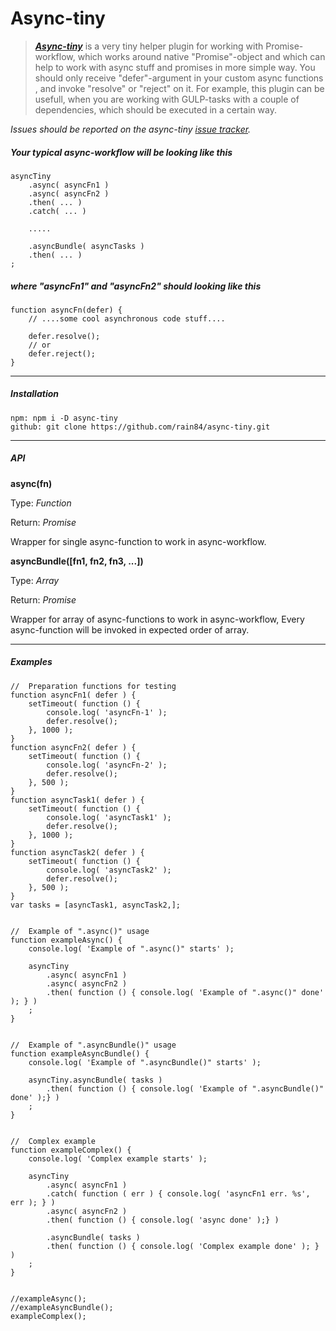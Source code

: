 # Async-tiny

>  **_[Async-tiny](https://github.com/rain84/async-tiny)_** is a very tiny helper plugin for working with Promise-workflow, which works around native "Promise"-object and which can help to work with async stuff and promises in more simple way. You should only receive "defer"-argument in your custom async functions , and invoke "resolve" or "reject" on it. For example, this plugin can be usefull, when you are working with GULP-tasks with a couple of dependencies, which should be executed in a certain way.


*Issues should be reported on the async-tiny [issue tracker](https://github.com/rain84/async-tiny/issues).*

##### Your typical async-workflow will be looking like this

    asyncTiny
        .async( asyncFn1 )
        .async( asyncFn2 )
        .then( ... )
        .catch( ... )
        
        .....
        
        .asyncBundle( asyncTasks )
        .then( ... )
    ;

##### where "asyncFn1" and "asyncFn2" should looking like this

    function asyncFn(defer) {
        // ....some cool asynchronous code stuff....
        
        defer.resolve();
        // or   
        defer.reject();
    }

---------------------------------------------

##### Installation
    npm: npm i -D async-tiny
    github: git clone https://github.com/rain84/async-tiny.git


---------------------------------------------

##### **API**
**async(fn)**

   Type: *Function*
   
   Return: *Promise*
   
   Wrapper for single async-function to work in async-workflow.

**asyncBundle([fn1, fn2, fn3, ...])**

   Type: *Array*

   Return: *Promise*

   Wrapper for array of async-functions to work in async-workflow, 
   Every async-function will be invoked in expected order of array.

---------------------------------------------

##### **Examples**
    
    //  Preparation functions for testing
    function asyncFn1( defer ) {
    	setTimeout( function () {
    		console.log( 'asyncFn-1' );
    		defer.resolve();
    	}, 1000 );
    }
    function asyncFn2( defer ) {
    	setTimeout( function () {
    		console.log( 'asyncFn-2' );
    		defer.resolve();
    	}, 500 );
    }
    function asyncTask1( defer ) {
    	setTimeout( function () {
    		console.log( 'asyncTask1' );
    		defer.resolve();
    	}, 1000 );
    }
    function asyncTask2( defer ) {
    	setTimeout( function () {
    		console.log( 'asyncTask2' );
    		defer.resolve();
    	}, 500 );
    }
    var tasks = [asyncTask1, asyncTask2,];
    
    
    //  Example of ".async()" usage
    function exampleAsync() {
    	console.log( 'Example of ".async()" starts' );
    
    	asyncTiny
    		.async( asyncFn1 )
    		.async( asyncFn2 )
    		.then( function () { console.log( 'Example of ".async()" done' ); } )
    	;
    }
    
    
    //  Example of ".asyncBundle()" usage
    function exampleAsyncBundle() {
    	console.log( 'Example of ".asyncBundle()" starts' );
    
    	asyncTiny.asyncBundle( tasks )
    		.then( function () { console.log( 'Example of ".asyncBundle()"  done' );} )
    	;
    }
    
    
    //  Complex example
    function exampleComplex() {
    	console.log( 'Complex example starts' );
    
    	asyncTiny
    		.async( asyncFn1 )
    		.catch( function ( err ) { console.log( 'asyncFn1 err. %s', err ); } )
    		.async( asyncFn2 )
    		.then( function () { console.log( 'async done' );} )
    
    		.asyncBundle( tasks )
    		.then( function () { console.log( 'Complex example done' ); } )
    	;
    }
    
    
    //exampleAsync();
    //exampleAsyncBundle();
    exampleComplex();
